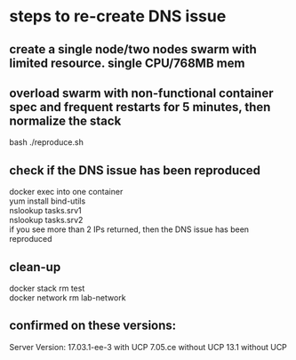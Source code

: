 # steps to re-create DNS issue  
## create a single node/two nodes swarm with limited resource. single CPU/768MB mem  
## overload swarm with non-functional container spec and frequent restarts for 5 minutes, then normalize the stack  
bash ./reproduce.sh  
## check if the DNS issue has been reproduced  
docker exec into one container  
yum install bind-utils  
nslookup tasks.srv1  
nslookup tasks.srv2  
if you see more than 2 IPs returned, then the DNS issue has been reproduced  
## clean-up  
docker stack rm test  
docker network rm lab-network  

## confirmed on these versions:
Server Version: 17.03.1-ee-3 with UCP
7.05.ce without UCP
13.1 without UCP


